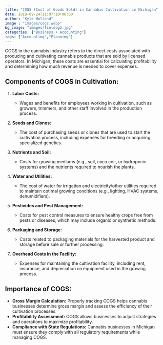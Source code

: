 ```yaml
---
title: "COGS (Cost of Goods Sold) in Cannabis Cultivation in Michigan"
date: 2018-09-24T11:07:10+06:00
author: "Kyle Holland"
image : "images/cogs.webp"
bg_image: "images/fieldog2.jpg"
categories: ["Business + Accounting"]
tags: ["Accounting","Planning"]
---
```


COGS in the cannabis industry refers to the direct costs associated with producing and cultivating cannabis products that are sold by licensed operators. In Michigan, these costs are essential for calculating profitability and determining how much revenue is needed to cover expenses.

## Components of COGS in Cultivation:

1. **Labor Costs:**
   - Wages and benefits for employees working in cultivation, such as growers, trimmers, and other staff involved in the production process.

2. **Seeds and Clones:**
   - The cost of purchasing seeds or clones that are used to start the cultivation process, including expenses for breeding or acquiring specialized genetics.

3. **Nutrients and Soil:**
   - Costs for growing mediums (e.g., soil, coco coir, or hydroponic systems) and the nutrients required to nourish the plants.

4. **Water and Utilities:**
   - The cost of water for irrigation and electricity/other utilities required to maintain optimal growing conditions (e.g., lighting, HVAC systems, dehumidifiers).

5. **Pesticides and Pest Management:**
   - Costs for pest control measures to ensure healthy crops free from pests or diseases, which may include organic or synthetic methods.

6. **Packaging and Storage:**
   - Costs related to packaging materials for the harvested product and storage before sale or further processing.

7. **Overhead Costs in the Facility:**
   - Expenses for maintaining the cultivation facility, including rent, insurance, and depreciation on equipment used in the growing process.

## Importance of COGS:
- **Gross Margin Calculation:** Properly tracking COGS helps cannabis businesses determine gross margin and assess the efficiency of their cultivation processes.
- **Profitability Assessment:** COGS allows businesses to adjust strategies and operations to maximize profitability.
- **Compliance with State Regulations:** Cannabis businesses in Michigan must ensure they comply with all regulatory requirements while managing COGS.
